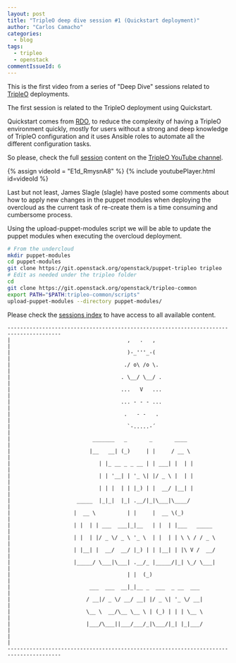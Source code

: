 ```yaml
---
layout: post
title: "TripleO deep dive session #1 (Quickstart deployment)"
author: "Carlos Camacho"
categories:
  - blog
tags:
  - tripleo
  - openstack
commentIssueId: 6
---
```


This is the first video from a series of "Deep Dive" sessions
related to [TripleO](http://www.tripleo.org/) deployments.

The first session is related to the TripleO deployment using
Quickstart.

Quickstart comes from [RDO](http://www.rdoproject.org/), to reduce the complexity of having
a TripleO environment quickly, mostly for users without a strong
and deep knowledge of TripleO configuration and it uses Ansible roles
to automate all the different configuration tasks.

So please, check the full [session](https://www.youtube.com/watch?v=E1d_RmysnA8) content on the [TripleO YouTube channel](https://www.youtube.com/channel/UCNGDxZGwUELpgaBoLvABsTA/).

{% assign videoId = "E1d_RmysnA8" %}
{% include youtubePlayer.html id=videoId %}

Last but not least, James Slagle (slagle) have posted some comments about
how to apply new changes in the puppet modules when deploying the overcloud
as the current task of re-create them is a time consuming and cumbersome process.

Using the upload-puppet-modules script we will be able to update the puppet
modules when executing the overcloud deployment.

```bash
# From the undercloud 
mkdir puppet-modules
cd puppet-modules
git clone https://git.openstack.org/openstack/puppet-tripleo tripleo
# Edit as needed under the tripleo folder
cd
git clone https://git.openstack.org/openstack/tripleo-common
export PATH="$PATH:tripleo-common/scripts"
upload-puppet-modules --directory puppet-modules/

```

Please check the [sessions index](http://www.anstack.com/blog/2017/06/15/tripleo-deep-dive-session-index.html) to have access to all available content.


```text
---------------------------------------------------------------------------------------
|                                     ,   .   ,                                       |
|                                     )-_'''_-(                                       |
|                                    ./ o\ /o \.                                      |
|                                   . \__/ \__/ .                                     |
|                                   ...   V   ...                                     |
|                                   ... - - - ...                                     |
|                                    .   - -   .                                      |
|                                     `-.....-´                                       |
|                          _______   _       _       ____                             |
|                         |__   __| (_)     | |     / __ \                            |
|                            | |_ __ _ _ __ | | ___| |  | |                           |
|                            | | '__| | '_ \| |/ _ \ |  | |                           |
|                            | | |  | | |_) | |  __/ |__| |                           |
|                     _____  |_|_|  |_| .__/|_|\___|\____/                            |
|                    |  __ \          | |     |  __ \(_)                              |
|                    | |  | | ___  ___|_|__   | |  | |___   _____                     |
|                    | |  | |/ _ \/ _ \ '_ \  | |  | | \ \ / / _ \                    |
|                    | |__| |  __/  __/ |_) | | |__| | |\ V /  __/                    |
|                    |_____/ \___|\___| .__/_ |_____/|_| \_/ \___|                    |
|                                     | |  (_)                                        |
|                         ___  ___  __|_|__ _  ___  _ __  ___                         |
|                        / __|/ _ \/ __/ __| |/ _ \| '_ \/ __|                        |
|                        \__ \  __/\__ \__ \ | (_) | | | \__ \                        |
|                        |___/\___||___/___/_|\___/|_| |_|___/                        |
|                                                                                     |
---------------------------------------------------------------------------------------
```

